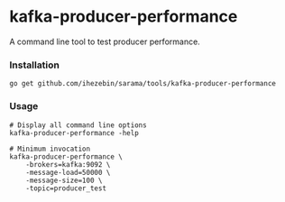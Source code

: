 # kafka-producer-performance

A command line tool to test producer performance.

### Installation

    go get github.com/ihezebin/sarama/tools/kafka-producer-performance


### Usage

    # Display all command line options
    kafka-producer-performance -help
	
	# Minimum invocation
    kafka-producer-performance \
		-brokers=kafka:9092 \
		-message-load=50000 \
		-message-size=100 \
		-topic=producer_test
